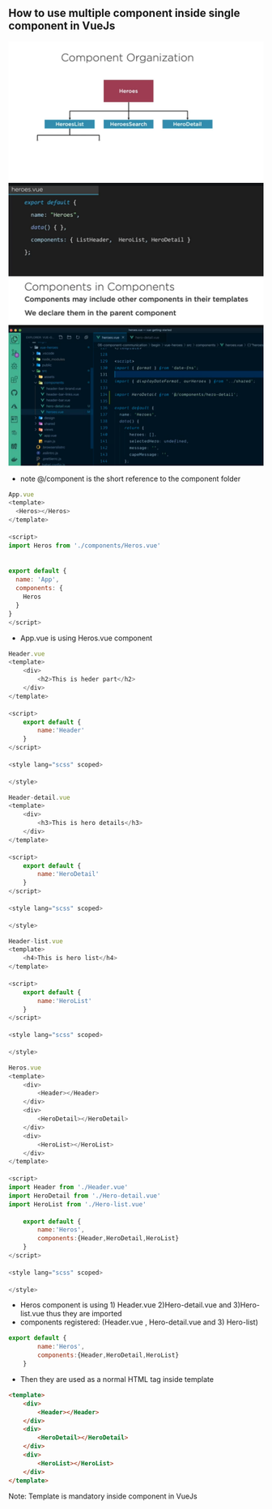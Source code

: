 ## How to use multiple component inside single component in VueJs ##
<img src="img/img1.png" />

<img src="img/img2.png" />

<img src="img/img3.png" />

- note @/component is the short reference to the component folder

```js
App.vue
<template>
  <Heros></Heros>
</template>

<script>
import Heros from './components/Heros.vue'


export default {
  name: 'App',
  components: {
    Heros
  }
}
</script>
```

- App.vue is using Heros.vue component

```js
Header.vue
<template>
    <div>
        <h2>This is heder part</h2>
    </div>
</template>

<script>
    export default {
        name:'Header'
    }
</script>

<style lang="scss" scoped>

</style>
```


```js
Header-detail.vue
<template>
    <div>
        <h3>This is hero details</h3>
    </div>
</template>

<script>
    export default {
        name:'HeroDetail'
    }
</script>

<style lang="scss" scoped>

</style>
```

```js
Header-list.vue
<template>
    <h4>This is hero list</h4>
</template>

<script>
    export default {
        name:'HeroList'
    }
</script>

<style lang="scss" scoped>

</style>
```

```js
Heros.vue
<template>
    <div>
        <Header></Header>
    </div>
    <div>
        <HeroDetail></HeroDetail>
    </div>
    <div>
        <HeroList></HeroList>
    </div>
</template>

<script>
import Header from './Header.vue'
import HeroDetail from './Hero-detail.vue'
import HeroList from './Hero-list.vue'

    export default {
        name:'Heros',
        components:{Header,HeroDetail,HeroList}
    }
</script>

<style lang="scss" scoped>

</style>
```

- Heros component is using 1) Header.vue 2)Hero-detail.vue and 3)Hero-list.vue thus they are imported
- components registered: (Header.vue , Hero-detail.vue and 3) Hero-list)

```js
export default {
        name:'Heros',
        components:{Header,HeroDetail,HeroList}
    }
```
- Then they are used as a normal HTML tag inside template 
```html
<template>
    <div>
        <Header></Header>
    </div>
    <div>
        <HeroDetail></HeroDetail>
    </div>
    <div>
        <HeroList></HeroList>
    </div>
</template>
```

Note: Template is mandatory inside component in VueJs
